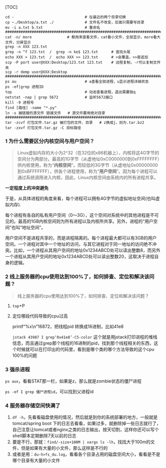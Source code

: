 [TOC]

```shell
cd -								# 在最近的两个目录切换
cp ~./Desktop/a.txt ./				# 文件名不改变，后面只需要写目录
mv -i a.txt b.txt					# 重命名
#########################################################################
cat -n/ more 				# 都用来查看文件，cat看小文件，全部显示，more看大文件，分屏显示
grep -n XXX 123.txt
grep -n ^f 123.txt  /  grep -n ke$ 123.txt 		# 查找头尾
echo XXX > 123.txt  /  echo XXX >> 123.txt 		# >会覆盖，>>是追加 
scp -P port user@XXX:Desktop/123.txt 123.txt 	# 远程复制，-r可以复制文件夹
scp -r demp user@XXX:Desktop
#########################################################################
ps au								# a查看全部进程，u显示进程详细状态
ps -ef|grep 进程ID
top 								# 动态查看进程，退出需要按q
netstat -nap | grep 5672			# 监听5672接口
kill -9 进程号
find [路径] -name "*.py"
ln -s 被链接的源文件 链接文件	 # 源文件要用绝对目录
#########################################################################
tar -zcvf 打包文件.tar.gz 被打包的文件、目录   # z换成j，则为.tar.bz2
tar -zxvf 打包文件.tar.gz -C 目标路径
```



### 1 为什么需要区分内核空间与用户空间？

> ​		Linux虚拟内存的大小为2^32（在32位的x86机器上），内核将这4G字节的空间分为两部分。最高的1G字节（从虚地址0xC0000000到0xFFFFFFFF）供内核使用，称为“**内核空间**”。而较低的3G字节（从虚地址0x00000000到0xBFFFFFFF），供各个进程使用，称为“**用户空间**”。因为每个进程可以通过系统调用进入内核，因此，Linux内核空间由系统内的所有进程共享。

**一定程度上的冲突避免**

​		于是，从具体进程的角度来看，每个进程可以拥有4G字节的虚拟地址空间(也叫虚拟内存).

​		每个进程有各自的私有用户空间（0～3G），这个空间对系统中的其他进程是不可见的。最高的1GB内核空间则为所有进程以及内核所共享。另外，进程的“用户空间”也叫“地址空间”。

​		用户空间不是进程共享的，而是进程隔离的。每个进程最大都可以有3GB的用户空间。一个进程对其中一个地址的访问，与其它进程对于同一地址的访问绝不冲突。比如，一个进程从其用户空间的地址0x1234ABCD处可以读出整数8，而另外一个进程从其用户空间的地址0x1234ABCD处可以读出整数20，这取决于进程自身的逻辑。



### 2 线上服务器的cpu使用达到100%了，如何排查、定位和解决该问题？

> 线上服务器的cpu使用达到100%了，如何排查、定位和解决该问题？

1. `top`+P

2. 定位哪段代码导致的cpu过高

	printf“%x\n”16872，把线程pid 转换成16进制，比如41e8

	`jstack 43987 I grep‘0x41e8’-C5-color`
	这个就是用jstack打印进程的堆栈信息，而且通过grep那个线程的16进制的pid，找到那个线程相关的东西，这个时候就可以在打印出的代码里，看到是哪个类的哪个方法导致的这个cpu 100%的问题



### 3 强杀进程

`ps aux`，看看STAT那一栏，如果是z，那么就是zombie状态的僵尸进程

`ps -ef I grep 僵尸进程id`，可以找到父进程id



### 4 服务器存储空间快满了

1. `df -h`，先看看磁盘使用的情况，然后就是到你的系统部署的地方，一般就是tomcat/spring boot 下的日志去看看，如果过多，就删除掉一些日志就行了，自己注意让tomcat或者nginx之类的日志输出，按天切割，这样你还可以写个shell脚本定期删除7天以前的日志
2. 要是不行，那就：`find/-size+100M | xargs ls -lh`，找找大于100m的文件，但是如果有大量的小文件，那么这样是不行的
3. 或者是用：`du-h>fs_du.log`，看看各个目录占用的磁盘空间大小，看看是不是哪个目录有大量的小文件


